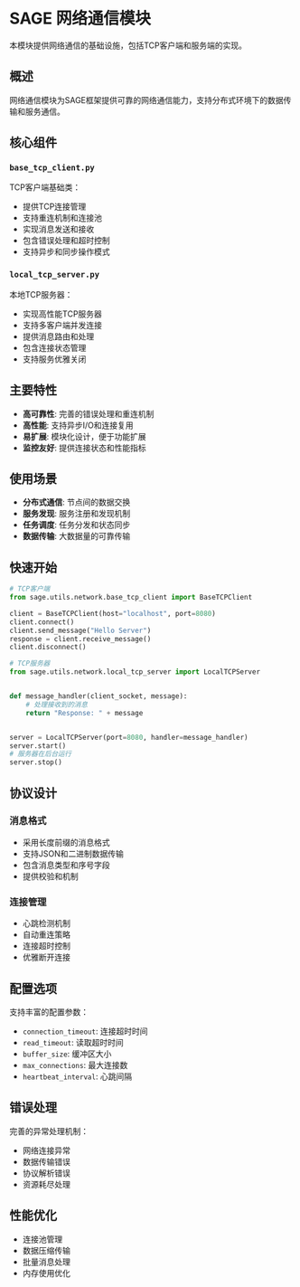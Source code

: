 # SAGE 网络通信模块

本模块提供网络通信的基础设施，包括TCP客户端和服务端的实现。

## 概述

网络通信模块为SAGE框架提供可靠的网络通信能力，支持分布式环境下的数据传输和服务通信。

## 核心组件

### `base_tcp_client.py`

TCP客户端基础类：

- 提供TCP连接管理
- 支持重连机制和连接池
- 实现消息发送和接收
- 包含错误处理和超时控制
- 支持异步和同步操作模式

### `local_tcp_server.py`

本地TCP服务器：

- 实现高性能TCP服务器
- 支持多客户端并发连接
- 提供消息路由和处理
- 包含连接状态管理
- 支持服务优雅关闭

## 主要特性

- **高可靠性**: 完善的错误处理和重连机制
- **高性能**: 支持异步I/O和连接复用
- **易扩展**: 模块化设计，便于功能扩展
- **监控友好**: 提供连接状态和性能指标

## 使用场景

- **分布式通信**: 节点间的数据交换
- **服务发现**: 服务注册和发现机制
- **任务调度**: 任务分发和状态同步
- **数据传输**: 大数据量的可靠传输

## 快速开始

```python
# TCP客户端
from sage.utils.network.base_tcp_client import BaseTCPClient

client = BaseTCPClient(host="localhost", port=8080)
client.connect()
client.send_message("Hello Server")
response = client.receive_message()
client.disconnect()

# TCP服务器
from sage.utils.network.local_tcp_server import LocalTCPServer


def message_handler(client_socket, message):
    # 处理接收到的消息
    return "Response: " + message


server = LocalTCPServer(port=8080, handler=message_handler)
server.start()
# 服务器在后台运行
server.stop()
```

## 协议设计

### 消息格式

- 采用长度前缀的消息格式
- 支持JSON和二进制数据传输
- 包含消息类型和序号字段
- 提供校验和机制

### 连接管理

- 心跳检测机制
- 自动重连策略
- 连接超时控制
- 优雅断开连接

## 配置选项

支持丰富的配置参数：

- `connection_timeout`: 连接超时时间
- `read_timeout`: 读取超时时间
- `buffer_size`: 缓冲区大小
- `max_connections`: 最大连接数
- `heartbeat_interval`: 心跳间隔

## 错误处理

完善的异常处理机制：

- 网络连接异常
- 数据传输错误
- 协议解析错误
- 资源耗尽处理

## 性能优化

- 连接池管理
- 数据压缩传输
- 批量消息处理
- 内存使用优化
